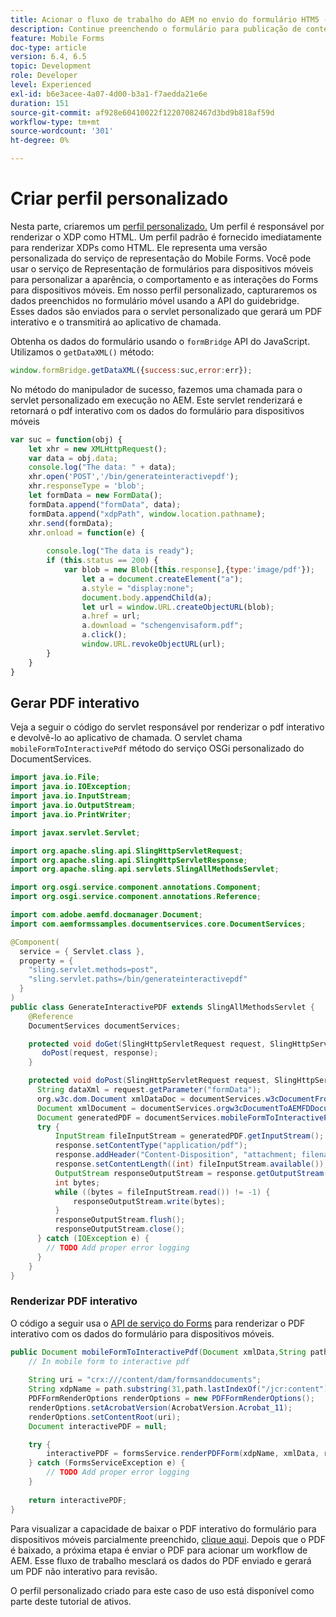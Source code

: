 ```yaml
---
title: Acionar o fluxo de trabalho do AEM no envio do formulário HTM5 - Criar perfil personalizado
description: Continue preenchendo o formulário para publicação de conteúdo para dispositivos móveis no modo offline e envie o formulário para publicação de conteúdo para dispositivos móveis para acionar o fluxo de trabalho do AEM
feature: Mobile Forms
doc-type: article
version: 6.4, 6.5
topic: Development
role: Developer
level: Experienced
exl-id: b6e3acee-4a07-4d00-b3a1-f7aedda21e6e
duration: 151
source-git-commit: af928e60410022f12207082467d3bd9b818af59d
workflow-type: tm+mt
source-wordcount: '301'
ht-degree: 0%

---
```


# Criar perfil personalizado

Nesta parte, criaremos um [perfil personalizado.](https://helpx.adobe.com/livecycle/help/mobile-forms/creating-profile.html) Um perfil é responsável por renderizar o XDP como HTML. Um perfil padrão é fornecido imediatamente para renderizar XDPs como HTML. Ele representa uma versão personalizada do serviço de representação do Mobile Forms. Você pode usar o serviço de Representação de formulários para dispositivos móveis para personalizar a aparência, o comportamento e as interações do Forms para dispositivos móveis. Em nosso perfil personalizado, capturaremos os dados preenchidos no formulário móvel usando a API do guidebridge. Esses dados são enviados para o servlet personalizado que gerará um PDF interativo e o transmitirá ao aplicativo de chamada.

Obtenha os dados do formulário usando o `formBridge` API do JavaScript. Utilizamos o `getDataXML()` método:

```javascript
window.formBridge.getDataXML({success:suc,error:err});
```

No método do manipulador de sucesso, fazemos uma chamada para o servlet personalizado em execução no AEM. Este servlet renderizará e retornará o pdf interativo com os dados do formulário para dispositivos móveis

```javascript
var suc = function(obj) {
    let xhr = new XMLHttpRequest();
    var data = obj.data;
    console.log("The data: " + data);
    xhr.open('POST','/bin/generateinteractivepdf');
    xhr.responseType = 'blob';
    let formData = new FormData();
    formData.append("formData", data);
    formData.append("xdpPath", window.location.pathname);
    xhr.send(formData);
    xhr.onload = function(e) {
        
        console.log("The data is ready");
        if (this.status == 200) {
            var blob = new Blob([this.response],{type:'image/pdf'});
                let a = document.createElement("a");
                a.style = "display:none";
                document.body.appendChild(a);
                let url = window.URL.createObjectURL(blob);
                a.href = url;
                a.download = "schengenvisaform.pdf";
                a.click();
                window.URL.revokeObjectURL(url);
        }
    }
}
```

## Gerar PDF interativo

Veja a seguir o código do servlet responsável por renderizar o pdf interativo e devolvê-lo ao aplicativo de chamada. O servlet chama `mobileFormToInteractivePdf` método do serviço OSGi personalizado do DocumentServices.

```java
import java.io.File;
import java.io.IOException;
import java.io.InputStream;
import java.io.OutputStream;
import java.io.PrintWriter;

import javax.servlet.Servlet;

import org.apache.sling.api.SlingHttpServletRequest;
import org.apache.sling.api.SlingHttpServletResponse;
import org.apache.sling.api.servlets.SlingAllMethodsServlet;

import org.osgi.service.component.annotations.Component;
import org.osgi.service.component.annotations.Reference;

import com.adobe.aemfd.docmanager.Document;
import com.aemformssamples.documentservices.core.DocumentServices;

@Component(
  service = { Servlet.class }, 
  property = { 
    "sling.servlet.methods=post",
    "sling.servlet.paths=/bin/generateinteractivepdf" 
  }
)
public class GenerateInteractivePDF extends SlingAllMethodsServlet {
    @Reference
    DocumentServices documentServices;

    protected void doGet(SlingHttpServletRequest request, SlingHttpServletResponse response) { 
       doPost(request, response);
    }

    protected void doPost(SlingHttpServletRequest request, SlingHttpServletResponse response) {
      String dataXml = request.getParameter("formData");
      org.w3c.dom.Document xmlDataDoc = documentServices.w3cDocumentFromStrng(dataXml);
      Document xmlDocument = documentServices.orgw3cDocumentToAEMFDDocument(xmlDataDoc);
      Document generatedPDF = documentServices.mobileFormToInteractivePdf(xmlDocument,request.getParameter("xdpPath"));
      try {
          InputStream fileInputStream = generatedPDF.getInputStream();
          response.setContentType("application/pdf");
          response.addHeader("Content-Disposition", "attachment; filename=AemFormsRocks.pdf");
          response.setContentLength((int) fileInputStream.available());
          OutputStream responseOutputStream = response.getOutputStream();
          int bytes;
          while ((bytes = fileInputStream.read()) != -1) {
              responseOutputStream.write(bytes);
          }
          responseOutputStream.flush();
          responseOutputStream.close();
      } catch (IOException e) {
        // TODO Add proper error logging
      }
    }
}
```

### Renderizar PDF interativo

O código a seguir usa o [API de serviço do Forms](https://helpx.adobe.com/aem-forms/6/javadocs/com/adobe/fd/forms/api/FormsService.html) para renderizar o PDF interativo com os dados do formulário para dispositivos móveis.

```java
public Document mobileFormToInteractivePdf(Document xmlData,String path) {
    // In mobile form to interactive pdf
    
    String uri = "crx:///content/dam/formsanddocuments";
    String xdpName = path.substring(31,path.lastIndexOf("/jcr:content"));
    PDFFormRenderOptions renderOptions = new PDFFormRenderOptions();
    renderOptions.setAcrobatVersion(AcrobatVersion.Acrobat_11);
    renderOptions.setContentRoot(uri);
    Document interactivePDF = null;

    try {
        interactivePDF = formsService.renderPDFForm(xdpName, xmlData, renderOptions);
    } catch (FormsServiceException e) {
        // TODO Add proper error logging
    }
    
    return interactivePDF;
}
```

Para visualizar a capacidade de baixar o PDF interativo do formulário para dispositivos móveis parcialmente preenchido, [clique aqui](https://forms.enablementadobe.com/content/dam/formsanddocuments/xdptemplates/schengenvisa.xdp/jcr:content).
Depois que o PDF é baixado, a próxima etapa é enviar o PDF para acionar um workflow de AEM. Esse fluxo de trabalho mesclará os dados do PDF enviado e gerará um PDF não interativo para revisão.

O perfil personalizado criado para este caso de uso está disponível como parte deste tutorial de ativos.
